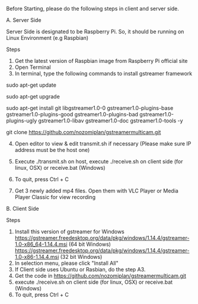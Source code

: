 Before Starting, please do the following steps in client and server side.


A. Server Side

Server Side is designated to be Raspberry Pi. So, it should be running on Linux Environment (e.g Raspbian)

Steps

1. Get the latest version of Raspbian image from Raspberry Pi official site
2. Open Terminal
3. In terminal, type the following commands to install gstreamer framework

sudo apt-get update

sudo apt-get upgrade

sudo apt-get install git libgstreamer1.0-0 gstreamer1.0-plugins-base gstreamer1.0-plugins-good gstreamer1.0-plugins-bad gstreamer1.0-plugins-ugly gstreamer1.0-libav gstreamer1.0-doc gstreamer1.0-tools -y

git clone https://github.com/nozomiplan/gstreamermulticam.git


4. Open editor to view & edit transmit.sh if necessary (Please make sure IP address must be the host one)

5. Execute ./transmit.sh on host, execute ./receive.sh on client side (for linux, OSX) or receive.bat (Windows)
6. To quit, press Ctrl + C
7. Get 3 newly added mp4 files. Open them with VLC Player or Media Player Classic for view recording


B. Client Side

Steps

1. Install this version of gstreamer for Windows   
    https://gstreamer.freedesktop.org/data/pkg/windows/1.14.4/gstreamer-1.0-x86_64-1.14.4.msi  (64 bit Windows)
    https://gstreamer.freedesktop.org/data/pkg/windows/1.14.4/gstreamer-1.0-x86-1.14.4.msi (32 bit Windows)
2. In selection menu, please click "Install All"
3.  If Client side uses Ubuntu or Rasbian, do the step A3.
4.  Get the code in https://github.com/nozomiplan/gstreamermulticam.git  
5.  execute ./receive.sh on client side (for linux, OSX) or receive.bat (Windows)
6.  To quit, press Ctrl + C

